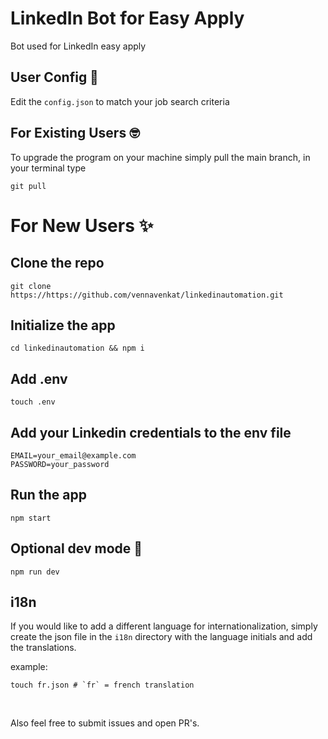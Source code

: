 # LinkedIn Bot for Easy Apply 

Bot used for LinkedIn easy apply

## User Config 📡
Edit the `config.json` to match your job search criteria

## For Existing Users 🤓
To upgrade the program on your machine simply pull the main branch, in your terminal type
```shell
git pull
```

# For New Users ✨

## Clone the repo
```shell
git clone https://https://github.com/vennavenkat/linkedinautomation.git
```

## Initialize the app
```shell
cd linkedinautomation && npm i
```

## Add .env
```shell
touch .env
```

## Add your Linkedin credentials to the env file
```shell
EMAIL=your_email@example.com
PASSWORD=your_password
```

## Run the app
```shell
npm start
```

## Optional dev mode 🔧
```shell
npm run dev
```

## i18n 
If you would like to add a different language for internationalization, simply create the json file in the `i18n` directory with the language initials and add the translations.

example: 

```shell
touch fr.json # `fr` = french translation
```

<br>

Also feel free to submit issues and open PR's.
